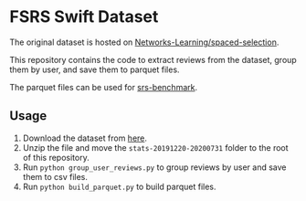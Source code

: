 # FSRS Swift Dataset

The original dataset is hosted on [Networks-Learning/spaced-selection](https://github.com/Networks-Learning/spaced-selection).

This repository contains the code to extract reviews from the dataset, group them by user, and save them to parquet files.

The parquet files can be used for [srs-benchmark](https://github.com/open-spaced-repetition/srs-benchmark).

## Usage

1. Download the dataset from [here](https://www.google.com/url?q=https://owncloud.mpi-sws.org/index.php/s/Pgn3Q9N592Z8MgZ&sa=D&source=hangouts&ust=1619105903052000&usg=AFQjCNEzKdG-8rL8eVnbQV7yl0ZXgVxetQ).
2. Unzip the file and move the `stats-20191220-20200731` folder to the root of this repository.
3. Run `python group_user_reviews.py` to group reviews by user and save them to csv files.
4. Run `python build_parquet.py` to build parquet files.
